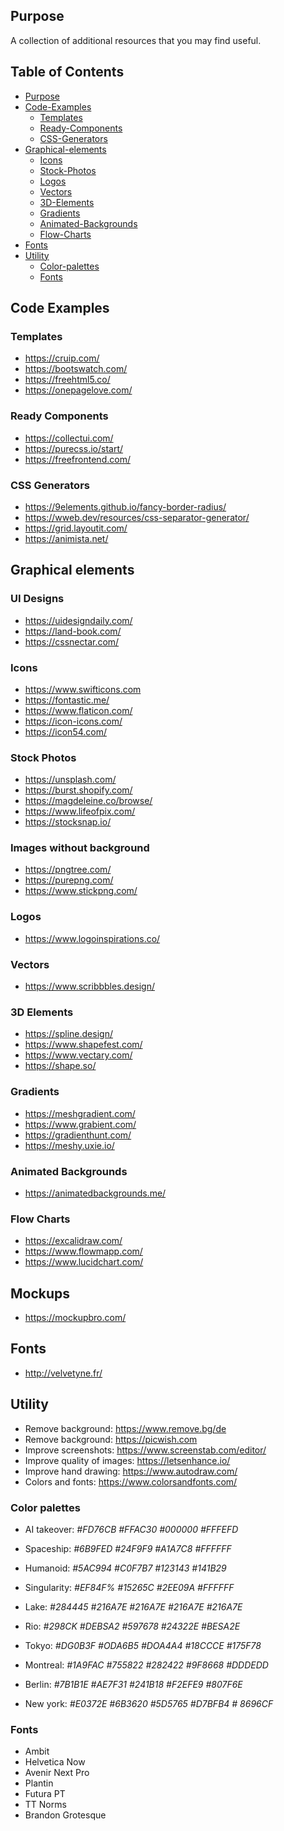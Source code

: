 ## Purpose

A collection of additional resources that you may find useful.

## Table of Contents
<!--ts-->

- [Purpose](#Purpose)
- [Code-Examples](#Code-Examples)
  - [Templates](#Templates)
  - [Ready-Components](#Ready-Components)
  - [CSS-Generators](#CSS-Generators)
- [Graphical-elements](#Graphical-elements)
  - [Icons](#Icons)
  - [Stock-Photos](#Stock-Photos)
  - [Logos](#Logos)
  - [Vectors](#Vectors)
  - [3D-Elements](#3D-Elements)
  - [Gradients](#Gradients)
  - [Animated-Backgrounds](#Animated-Backgrounds)
  - [Flow-Charts](#Flow-Charts)
- [Fonts](#Fonts)
- [Utility](#Utility)
  - [Color-palettes](#Color-palettes)
  - [Fonts](#Fonts)

<!--te-->

## Code Examples

### Templates

* https://cruip.com/
* https://bootswatch.com/
* https://freehtml5.co/
* https://onepagelove.com/

### Ready Components

* https://collectui.com/
* https://purecss.io/start/
* https://freefrontend.com/

### CSS Generators

* https://9elements.github.io/fancy-border-radius/
* https://wweb.dev/resources/css-separator-generator/
* https://grid.layoutit.com/
* https://animista.net/

## Graphical elements

### UI Designs

* https://uidesigndaily.com/
* https://land-book.com/
* https://cssnectar.com/

### Icons

* https://www.swifticons.com
* https://fontastic.me/
* https://www.flaticon.com/
* https://icon-icons.com/
* https://icon54.com/

### Stock Photos

* https://unsplash.com/
* https://burst.shopify.com/
* https://magdeleine.co/browse/
* https://www.lifeofpix.com/
* https://stocksnap.io/

### Images without background

* https://pngtree.com/
* https://purepng.com/
* https://www.stickpng.com/

### Logos

* https://www.logoinspirations.co/

### Vectors

* https://www.scribbbles.design/

### 3D Elements

* https://spline.design/
* https://www.shapefest.com/
* https://www.vectary.com/
* https://shape.so/

### Gradients

* https://meshgradient.com/
* https://www.grabient.com/
* https://gradienthunt.com/
* https://meshy.uxie.io/

### Animated Backgrounds

* https://animatedbackgrounds.me/

### Flow Charts

* https://excalidraw.com/
* https://www.flowmapp.com/
* https://www.lucidchart.com/

## Mockups

* https://mockupbro.com/

## Fonts

* http://velvetyne.fr/

## Utility

* Remove background: https://www.remove.bg/de
* Remove background: https://picwish.com
* Improve screenshots: https://www.screenstab.com/editor/
* Improve quality of images: https://letsenhance.io/
* Improve hand drawing: https://www.autodraw.com/
* Colors and fonts: https://www.colorsandfonts.com/

### Color palettes

* AI takeover: *#FD76CB #FFAC30 #000000 #FFFEFD*
* Spaceship: *#6B9FED #24F9F9 #A1A7C8 #FFFFFF*
* Humanoid: *#5AC994 #C0F7B7 #123143 #141B29*
* Singularity: *#EF84F% #15265C #2EE09A #FFFFFF*

* Lake: *#284445 #216A7E #216A7E #216A7E #216A7E*
* Rio: *#298CK #DEBSA2 #597678 #24322E #BESA2E*
* Tokyo: *#DG0B3F #ODA6B5 #DOA4A4 #18CCCE #175F78*
* Montreal: *#1A9FAC #755822 #282422 #9F8668 #DDDEDD*
* Berlin: *#7B1B1E #AE7F31 #241B18 #F2EFE9 #807F6E*
* New york: *#E0372E #6B3620 #5D5765 #D7BFB4 # 8696CF*

### Fonts

* Ambit
* Helvetica Now
* Avenir Next Pro
* Plantin
* Futura PT
* TT Norms
* Brandon Grotesque
